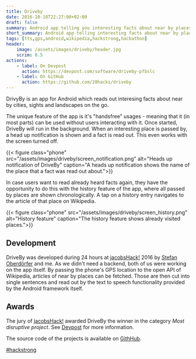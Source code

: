 ```yaml
---
title: Driveby
date: 2016-10-18T22:27:00+02:00
draft: false
summary: Android app telling you interesting facts about near by places. Developed at jacobsHack! 2016.
short_summary: Android app telling interesting facts about near by places.
tags: [tts,gps,android,wikipedia,hackstrong,hackathon]
header:
    image: /assets/images/driveby/header.jpg
    scrim: 0.5
actions:
    - label: On Devpost
      action: https://devpost.com/software/driveby-pfbslc
    - label: On GitHub
      action: https://github.com/28hacks/driveby
---
```


DrivyBy is an app for Android which reads out interesing facts about near by cities, sights and landscapes on the go.

The unique feature of the app is it's "handsfree" usages - meaning that it (in most parts) can be used without users interacting with it. Once started, DriveBy will run in the background. When an interesting place is passed by, a head up notification is shown and a fact is read out. This even works with the screen turned off.

{{< figure class="phone" src="/assets/images/driveby/screen_notification.png" alt="Heads up notification of DriveBy" caption="A heads up notification shows the name of the place that a fact was read out about.">}}

In case users want to read already heard facts again, they have the opportunity to do this with the history feature of the app, where all passed by places are shown chronologically. A tap on a history entry navigates to the article of that place on Wikipedia.

{{< figure class="phone" src="/assets/images/driveby/screen_history.png" alt="History feature" caption="The history feature shows already visited places.">}}

## Development
DriveBy was developed during 24 hours at [jacobsHack!](//jacobshack.com) 2016 by [Stefan Oberdörfer](//github.com/stefanoberdoerfer) and me. As we didn't need a backend, both of us were working on the app itself. By passing the phone's GPS location to the open API of Wikipedia, articles of near by places can be fetched. Those are then cut into single sentences and read out by the text to speech functionality provided by the Android framework itself.

## Awards
The jury of [jacobsHack!](//jacobshack.com) awarded DriveBy the winner in the category _Most disruptive project_. See [Devpost](//devpost.com/software/driveby-pfbslc) for more information.

The source code of the projects is available on [GithHub](//github.com/28hacks/driveby).

[#hackstrong](//twitter.com/search?f=tweets&vertical=default&q=%23hackstrong&src=typd)</p>

